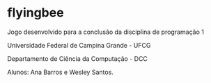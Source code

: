 # flyingbee
Jogo desenvolvido para a conclusão da disciplina de programação 1

Universidade Federal de Campina Grande - UFCG

Departamento de Ciência da Computação - DCC

Alunos: Ana Barros e Wesley Santos.
